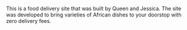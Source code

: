 
This is a food delivery site that was built by Queen and Jessica. The site was developed to bring varieties of African dishes to your doorstop with zero delivery fees.
